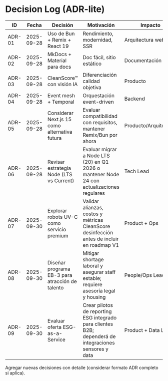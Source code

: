 # Decision Log (ADR-lite)

| ID | Fecha | Decisión | Motivación | Impacto |
|----|-------|----------|------------|---------|
| ADR-01 | 2025-09-28 | Uso de Bun + Remix + React 19 | Rendimiento, modernidad, SSR | Arquitectura web |
| ADR-02 | 2025-09-28 | MkDocs + Material para docs | Doc fácil, sitio estático | Documentación |
| ADR-03 | 2025-09-28 | CleanScore™ con visión IA | Diferenciación calidad objetiva | Producto |
| ADR-04 | 2025-09-28 | Event mesh + Temporal | Orquestación event-driven | Backend |
| ADR-05 | 2025-09-28 | Considerar Next.js 15 como alternativa futura | Evaluar compatibilidad con requisitos, mantener Remix/Bun por ahora | Producto/Arquitectura |
| ADR-06 | 2025-09-28 | Revisar estrategia Node (LTS vs Current) | Evaluar migrar a Node LTS (20) en Q1 2026 o mantener Node 24 con actualizaciones regulares | Tech Lead |
| ADR-07 | 2025-09-30 | Explorar robots UV-C como servicio premium | Validar alianzas, costos y métricas CleanScore desinfección antes de incluir en roadmap V1 | Product + Ops |
| ADR-08 | 2025-09-30 | Diseñar programa EB-3 para atracción de talento | Mitigar shortage laboral y asegurar staff estable; requiere asesoría legal y housing | People/Ops Lead |
| ADR-09 | 2025-09-30 | Evaluar oferta ESG-as-a-Service | Crear pilotos de reporting ESG integrado para clientes B2B; dependerá de integraciones sensores y data | Product + Data Lead |

Agregar nuevas decisiones con detalle (considerar formato ADR completo si aplica).
